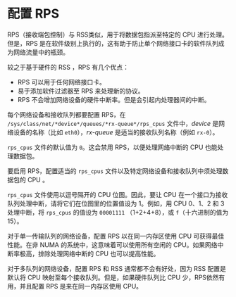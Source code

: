 # 配置 RPS

RPS（接收端包控制）与 RSS类似，用于将数据包指派至特定的 CPU 进行处理。但是，RPS 是在软件级别上执行的，这有助于防止单个网络接口卡的软件队列成为网络流量中的瓶颈。

较之于基于硬件的 RSS ，RPS 有几个优点：

- RPS 可以用于任何网络接口卡。
- 易于添加软件过滤器至 RPS 来处理新的协议。
- RPS 不会增加网络设备的硬件中断率。但是会引起内处理器间的中断。

每个网络设备和接收队列都要配置 RPS，在 `/sys/class/net/*device*/queues/*rx-queue*/rps_cpus` 文件中，*device* 是网络设备的名称（比如 `eth0`），*rx-queue* 是适当的接收队列名称（例如 `rx-0`）。

`rps_cpus` 文件的默认值为 `0`。这会禁用 RPS，以便处理网络中断的 CPU 也能处理数据包。

要启用 RPS，配置适当的 `rps_cpus` 文件以及特定网络设备和接收队列中须处理数据包的 CPU 。

`rps_cpus` 文件使用以逗号隔开的 CPU 位图。因此，要让 CPU 在一个接口为接收队列处理中断，请将它们在位图里的位置值设为 1。例如，用 CPU 0、1、2 和 3 处理中断，将 `rps_cpus` 的值设为 `00001111` （1+2+4+8），或 `f`（十六进制的值为 15）。

对于单一传输队列的网络设备，配置 RPS 以在同一内存区使用 CPU 可获得最佳性能。在非 NUMA 的系统中，这意味着可以使用所有空闲的 CPU。如果网络中断率极高，排除处理网络中断的 CPU 也可以提高性能。

对于多队列的网络设备，配置 RPS 和 RSS 通常都不会有好处，因为 RSS 配置是默认将 CPU 映射至每个接收队列。但是，如果硬件队列比 CPU 少，RPS依然有用，并且配置 RPS 是来在同一内存区使用 CPU。

